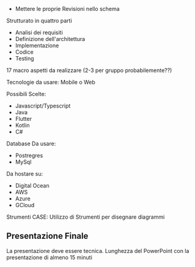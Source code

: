 - Mettere le proprie Revisioni nello schema

Strutturato in quattro parti
- Analisi dei requisiti
- Definizione dell'architettura
- Implementazione
- Codice
- Testing

17 macro aspetti da realizzare (2-3 per gruppo probabilemente??)

Tecnologie da usare: Mobile o Web

Possibili Scelte:
- Javascript/Typescript
- Java
- Flutter
- Kotlin
- C#

Database Da usare:
- Postregres
- MySql

Da hostare su:
- Digital Ocean
- AWS
- Azure
- GCloud


Strumenti CASE: Utilizzo di Strumenti per disegnare diagrammi

## Presentazione Finale

La presentazione deve essere tecnica.
Lunghezza del PowerPoint con la presentazione di almeno 15 minuti
